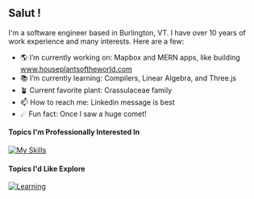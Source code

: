 ## Salut !

I'm a software engineer based in Burlington, VT. 
I have over 10 years of work experience and many interests. Here are a few:

- 🌎 I’m currently working on: Mapbox and MERN apps, like building www.houseplantsoftheworld.com
- 📚 I’m currently learning: Compilers, Linear Algebra, and Three.js
- 🪴 Current favorite plant: Crassulaceae family
- 📫 How to reach me: Linkedin message is best
- ☄ Fun fact: Once I saw a huge comet!

#### Topics I'm Professionally Interested In
[![My Skills](https://skillicons.dev/icons?i=javascript,nodejs,react,nextjs,threejs,ts,redux,express,css,html,tailwind,py,django,cpp,postgres,mongodb,postman,vercel,heroku,aws,vite,npm,git,webstorm&theme=light)]()

#### Topics I'd Like Explore
[![Learning](https://skillicons.dev/icons?i=c,arduino,d3,elasticsearch,supabase,figma,docker)]()
